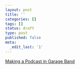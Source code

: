 ```yaml
---
layout: post
title: ''
categories: []
tags: []
status: draft
type: post
published: false
meta:
  _edit_last: '1'
---
```

<a href='http://www.youtube.com/watch?v=DXb4Fac8iQ4' >Making a Podcast in Garage Band</a>
